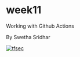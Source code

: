 # week11
Working with Github Actions

By Swetha Sridhar


[![tfsec](https://github.com/SwethaSridhar31/week11/actions/workflows/tfsec.yml/badge.svg)](https://github.com/SwethaSridhar31/week11/actions/workflows/tfsec.yml)
